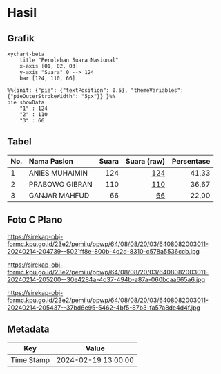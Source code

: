 # Hasil

## Grafik

```mermaid
xychart-beta
    title "Perolehan Suara Nasional"
    x-axis [01, 02, 03]
    y-axis "Suara" 0 --> 124
    bar [124, 110, 66]
```

```mermaid
%%{init: {"pie": {"textPosition": 0.5}, "themeVariables": {"pieOuterStrokeWidth": "5px"}} }%%
pie showData
    "1" : 124
    "2" : 110
    "3" : 66
```

## Tabel

| No. | Nama Paslon    | Suara | Suara (raw) | Persentase |
|:--- |:-------------- | -----:| -----------:| ----------:|
| 1   | ANIES MUHAIMIN | 124   | [124][p-1]  | 41,33      |
| 2   | PRABOWO GIBRAN | 110   | [110][p-2]  | 36,67      |
| 3   | GANJAR MAHFUD  | 66    | [66][p-3]   | 22,00      |


[p-1]: https://github.com/gigit-pemilu/pemilu-2024/blob/main/pilpres/hitung-suara/sub/64-kalimantan-timur/sub/08-kutai-timur/sub/08-kombeng/sub/2003-sukamaju/sub/011-tps/sub/paslon-1.txt
[p-2]: https://github.com/gigit-pemilu/pemilu-2024/blob/main/pilpres/hitung-suara/sub/64-kalimantan-timur/sub/08-kutai-timur/sub/08-kombeng/sub/2003-sukamaju/sub/011-tps/sub/paslon-2.txt
[p-3]: https://github.com/gigit-pemilu/pemilu-2024/blob/main/pilpres/hitung-suara/sub/64-kalimantan-timur/sub/08-kutai-timur/sub/08-kombeng/sub/2003-sukamaju/sub/011-tps/sub/paslon-3.txt

## Foto C Plano

https://sirekap-obj-formc.kpu.go.id/23e2/pemilu/ppwp/64/08/08/20/03/6408082003011-20240214-204739--5021ff8e-800b-4c2d-8310-c578a5536ccb.jpg

https://sirekap-obj-formc.kpu.go.id/23e2/pemilu/ppwp/64/08/08/20/03/6408082003011-20240214-205200--30e4284a-4d37-494b-a87a-060bcaa665a6.jpg

https://sirekap-obj-formc.kpu.go.id/23e2/pemilu/ppwp/64/08/08/20/03/6408082003011-20240214-205437--37bd6e95-5462-4bf5-87b3-fa57a8de4d4f.jpg


## Metadata

| Key        | Value               |
| ---------- | ------------------- |
| Time Stamp | 2024-02-19 13:00:00 |



